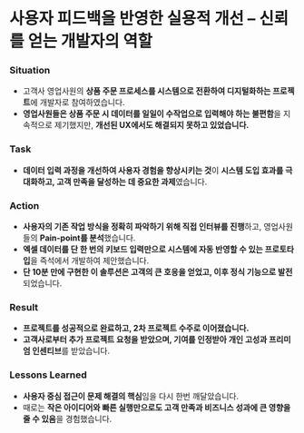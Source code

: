 # 사용자 피드백을 반영한 실용적 개선 – 신뢰를 얻는 개발자의 역할

### Situation

- 고객사 영업사원의 **상품 주문 프로세스를 시스템으로 전환하여 디지털화하는 프로젝트**에 개발자로 참여하였습니다.
- **영업사원들은 상품 주문 시 데이터를 일일이 수작업으로 입력해야 하는 불편함**을 지속적으로 제기했지만, **개선된 UX에서도 해결되지 못하고 있었습니다.**

### Task

- **데이터 입력 과정을 개선하여 사용자 경험을 향상시키는 것**이 **시스템 도입 효과를 극대화하고, 고객 만족을 달성하는 데 중요한 과제**였습니다.

### Action

- **사용자의 기존 작업 방식을 정확히 파악하기 위해 직접 인터뷰를 진행**하고, 영업사원들의 **Pain-point를 분석**했습니다.
- **엑셀 데이터를 단 한 번의 키보드 입력만으로 시스템에 자동 반영할 수 있는 프로토타입**을 즉석에서 개발하여 제안했습니다.
- **단 10분 만에 구현한 이 솔루션은 고객의 큰 호응을 얻었고, 이후 정식 기능으로 발전**되었습니다.

### Result

- **프로젝트를 성공적으로 완료하고, 2차 프로젝트 수주로 이어졌습니다.**
- **고객사로부터 추가 프로젝트 요청을 받았으며, 기여를 인정받아 개인 고성과 프리미엄 인센티브**를 받았습니다.

### Lessons Learned

- **사용자 중심 접근이 문제 해결의 핵심**임을 다시 한번 깨달았습니다.
- 때로는 **작은 아이디어와 빠른 실행만으로도 고객 만족과 비즈니스 성과에 큰 영향을 줄 수 있음**을 경험했습니다.
